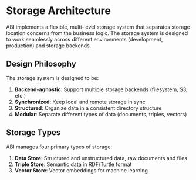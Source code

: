 # Storage Architecture

ABI implements a flexible, multi-level storage system that separates storage location concerns from the business logic. The storage system is designed to work seamlessly across different environments (development, production) and storage backends.

## Design Philosophy

The storage system is designed to be:
1. **Backend-agnostic**: Support multiple storage backends (filesystem, S3, etc.)
2. **Synchronized**: Keep local and remote storage in sync
3. **Structured**: Organize data in a consistent directory structure
4. **Modular**: Separate different types of data (documents, triples, vectors)

## Storage Types

ABI manages four primary types of storage:

1. **Data Store**: Structured and unstructured data, raw documents and files
1. **Triple Store**: Semantic data in RDF/Turtle format
2. **Vector Store**: Vector embeddings for machine learning